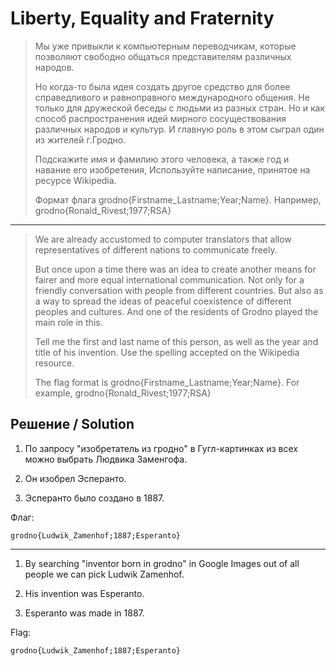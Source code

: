 # Liberty, Equality and Fraternity

> Мы уже привыкли к компьютерным переводчикам, которые позволяют свободно общаться представителям различных народов.
>
> Но когда-то была идея создать другое средство для более справедливого и равноправного международного общения. Не только для дружеской беседы с людьми из разных стран. Но и как способ распространения идей мирного сосуществования различных народов и культур. И главную роль в этом сыграл один из жителей г.Гродно.
>
> Подскажите имя и фамилию этого человека, а также год и навание его изобретения, Используйте написание, принятое на ресурсе Wikipedia.
>
> Формат флага grodno{Firstname_Lastname;Year;Name}. Например, grodno{Ronald_Rivest;1977;RSA}

---

> We are already accustomed to computer translators that allow representatives of different nations to communicate freely.
>
> But once upon a time there was an idea to create another means for fairer and more equal international communication. Not only for a friendly conversation with people from different countries. But also as a way to spread the ideas of peaceful coexistence of different peoples and cultures. And one of the residents of Grodno played the main role in this.
>
> Tell me the first and last name of this person, as well as the year and title of his invention. Use the spelling accepted on the Wikipedia resource.
>
> The flag format is grodno{Firstname_Lastname;Year;Name}. For example, grodno{Ronald_Rivest;1977;RSA}

## Решение / Solution

1. По запросу "изобретатель из гродно" в Гугл-картинках из всех можно выбрать Людвика Заменгофа.

2. Он изобрел Эсперанто.

3. Эсперанто было создано в 1887.

Флаг:

```plain
grodno{Ludwik_Zamenhof;1887;Esperanto}
```

---

1. By searching "inventor born in grodno" in Google Images out of all people we can pick Ludwik
   Zamenhof.

2. His invention was Esperanto.

3. Esperanto was made in 1887.

Flag:

```plain
grodno{Ludwik_Zamenhof;1887;Esperanto}
```
